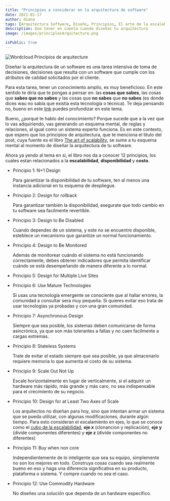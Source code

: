 ```yaml
---
title: "Principios a considerar en la arquitectura de software"
date: 2021-01-17
author: diana
tags: [Arquitectura Software, Diseño, Principios, El arte de la escalabilidad]
description: Que tener en cuenta cuando diseñas tu arquitectura
image: /images/principlesArquitecture.png

isPublic: true
---
```


<Image
  size="large"
  direction="left"
  src="/images/principlesArquitecture.png"
  alt="Wordcloud Principios de arquitecture"
  description="Wordcloud de sección AKF’s Twelve Architectural Principles del libro The art of scalability"
/>

Diseñar la arquitectura de un software es una tarea intensiva de toma de decisiones, decisiones que resulta con un software que cumple con los atributos de calidad solicitados por el cliente.

Para esta tarea, tener un conocimiento amplio, es muy beneficioso. En este sentido te diria que te pongas a pensar en: las **cosas que sabes**, las cosas que **sabes que no sabes** y las cosas que **no sabes** que **no sabes** (es donde dices wau no sabía que existia esta tecnologia o técnica). Te deja pensando no, bueno en este [link](http://nealford.com/memeagora/2015/09/08/knowledge-breadth-versus-depth.html) puedes profundizar en este tema.

Bueno, ¿porqué te hablo del conocimiento? Porque sucede que a la vez que lo vas adquiriendo, vas generando un esquema mental, de reglas y relaciones, al igual como un sistema experto funciona. Es en este contexto, que espero que los principios de arquitectura, que te menciona el titulo del post, cuya fuente es el libro [The art of scalability](https://akfpartners.com/books/the-art-of-scalability), se sume a tu esquema mental al momento de diseñar la arquitectura de tu software.

Ahora ya yendo al tema en si, el libro nos da a conocer 12 principios, los cuales estan relacionados a la **escalabilidad**, **disponibilidad** y **costo**.

- Principio 1: N+1 Design

  Para garantizar la disponibilidad de tu software, ten al menos una instancia adicional en tu esquema de despliegue.

- Principio 2: Design for rollback

  Para garantizar también la disponibilidad, asegurate que todo cambio en tu software sea facilmente revertible.

- Principio 3: Design to Be Disabled

  Cuando dependes de un sistema, y este no se encuentre disponible, esteblece un mecanismo que garantize un normal funcionamiento.

- Principio 4: Design to Be Monitored

  Además de monitorear cuándo el sistema no está funcionando correctamente, debes obtener indicadores que permita identificar cuándo se está desempeñando de manera diferente a lo normal.

- Principio 5: Design for Multiple Live Sites

- Principio 6: Use Mature Technologies

  Si usas una tecnología emergente se consciente que al hallar errores, la comunidad a consultar sera muy pequeña. Si quieres evitar eso trata de usar tecnologias ya probadas y con una gran comunidad.

- Principio 7: Asynchronous Design

  Siempre que sea posible, los sistemas deben comunicarse de forma asincrónica, ya que son más tolerantes a fallas y no caen facilmente a cargas extremas.

- Principio 8: Stateless Systems

  Trate de evitar el estado siempre que sea posible, ya que almacenarlo requiere memoria lo que aumenta el costo de su sistema.

- Principio 9: Scale Out Not Up

  Escale horizontalmente en lugar de verticalmente, si el adquirir un hardware más rápido, más grande y más caro, no sea indispensable para el crecimiento de su negocio.

- Principio 10: Design for at Least Two Axes of Scale

  Los arquitectos no diseñan para hoy, sino que intentan armar un sistema que se pueda utilizar, con algunas modificaciones, durante algún tiempo. Para esto consideran el escalamiento en ejes, lo que se conoce como el [cubo de la escalabilidad](https://akfpartners.com/growth-blog/scale-cube), **eje x** (clonancion y replicación), **eje y** (divide componentes diferentes) y **eje z** (divide componentes no diferentes)

- Principio 11: Buy when non core

  Independientemente de lo inteligente que sea su equipo, simplemente no son los mejores en todo. Construya cosas cuando sea realmente bueno en eso y haga una diferencia significativa en su producto, plataforma o sistema. Y compre cuando no sea el caso.

- Principio 12: Use Commodity Hardware

  No diseñes una solución que dependa de un hardware específico.
